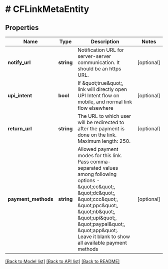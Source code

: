 # # CFLinkMetaEntity

## Properties

Name | Type | Description | Notes
------------ | ------------- | ------------- | -------------
**notify_url** | **string** | Notification URL for server-server communication. It should be an https URL. | [optional]
**upi_intent** | **bool** | If \&quot;true\&quot;, link will directly open UPI Intent flow on mobile, and normal link flow elsewhere | [optional]
**return_url** | **string** | The URL to which user will be redirected to after the payment is done on the link. Maximum length: 250. | [optional]
**payment_methods** | **string** | Allowed payment modes for this link. Pass comma-separated values among following options - \&quot;cc\&quot;, \&quot;dc\&quot;, \&quot;ccc\&quot;, \&quot;ppc\&quot;, \&quot;nb\&quot;, \&quot;upi\&quot;, \&quot;paypal\&quot;, \&quot;app\&quot;. Leave it blank to show all available payment methods | [optional]

[[Back to Model list]](../../README.md#models) [[Back to API list]](../../README.md#endpoints) [[Back to README]](../../README.md)
